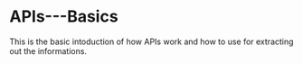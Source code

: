 # APIs---Basics

This is the basic intoduction of how APIs work and how to use for extracting out the informations.
